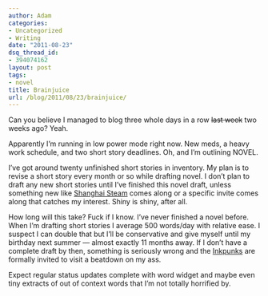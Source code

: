 ```yaml
---
author: Adam
categories:
- Uncategorized
- Writing
date: "2011-08-23"
dsq_thread_id:
- 394074162
layout: post
tags:
- novel
title: Brainjuice
url: /blog/2011/08/23/brainjuice/
---
```

Can you believe I managed to blog three whole days in a row <del>last week</del> two weeks ago? Yeah.

Apparently I&#8217;m running in low power mode right now. New meds, a heavy work schedule, and two short story deadlines. Oh, and I&#8217;m outlining NOVEL.

I&#8217;ve got around twenty unfinished short stories in inventory. My plan is to revise a short story every month or so while drafting novel. I don&#8217;t plan to draft any new short stories until I&#8217;ve finished this novel draft, unless something new like [Shanghai Steam](1) comes along or a specific invite comes along that catches my interest. Shiny is shiny, after all.

How long will this take? Fuck if I know. I&#8217;ve never finished a novel before. When I&#8217;m drafting short stories I average 500 words/day with relative ease. I suspect I can double that but I&#8217;ll be conservative and give myself until my birthday next summer &#8212; almost exactly 11 months away. If I don&#8217;t have a complete draft by then, something is seriously wrong and the [Inkpunks](2) are formally invited to visit a beatdown on my ass.

Expect regular status updates complete with word widget and maybe even tiny extracts of out of context words that I&#8217;m not totally horrified by.

 [1]: http://www.shanghai-steam.com/
 [2]: http://www.inkpunks.com/
